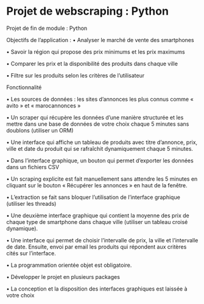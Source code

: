 # Projet de webscraping : Python 
Projet de fin de module : Python 

Objectifs de l’application :
• Analyser le marché de vente des smartphones

• Savoir la région qui propose des prix minimums et les prix maximums

• Comparer les prix et la disponibilité des produits dans chaque ville

• Filtre sur les produits selon les critères de l’utilisateur


Fonctionnalité

• Les sources de données : les sites d’annonces les plus connus comme « avito » et « marocannonces »

• Un scraper qui récupère les données d’une manière structurée et les mettre dans une base de données de votre choix chaque 5 minutes sans doublons (utiliser un ORM)

• Une interface qui affiche un tableau de produits avec titre d’annonce, prix, ville et date du produit qui se rafraîchit dynamiquement chaque 5 minutes.

• Dans l’interface graphique, un bouton qui permet d’exporter les données dans un fichiers CSV

• Un scraping explicite est fait manuellement sans attendre les 5 minutes en cliquant sur le bouton « Récupérer les annonces » en haut de la fenêtre.

• L’extraction se fait sans bloquer l’utilisation de l’interface graphique (utiliser les threads)

• Une deuxième interface graphique qui contient la moyenne des prix de chaque type de smartphone dans chaque ville (utiliser un tableau croisé dynamique).

• Une interface qui permet de choisir l’intervalle de prix, la ville et l’intervalle de date. Ensuite, envoi par email les produits qui répondent aux critères cités sur l’interface.

• La programmation orientée objet est obligatoire.

• Développer le projet en plusieurs packages

• La conception et la disposition des interfaces graphiques est laissée à votre choix

